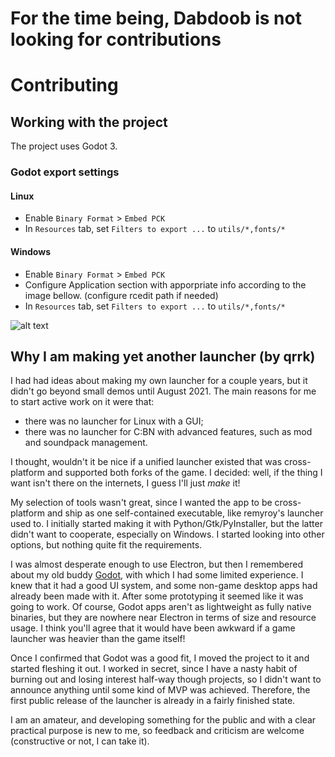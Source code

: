 # For the time being, Dabdoob is not looking for contributions



# Contributing
## Working with the project

The project uses Godot 3.

### Godot export settings

#### Linux

- Enable `Binary Format` > `Embed PCK`
- In `Resources` tab, set `Filters to export ...` to `utils/*,fonts/*`

#### Windows

- Enable `Binary Format` > `Embed PCK`
- Configure Application section with apporpriate info according to the image bellow. (configure rcedit path if needed)
- In `Resources` tab, set `Filters to export ...` to `utils/*,fonts/*`

![alt text](./.github/windows_export_01.png)

## Why I am making yet another launcher (by qrrk)

I had had ideas about making my own launcher for a couple years, but it didn't go beyond small demos until August 2021. The main reasons for me to start active work on it were that:

- there was no launcher for Linux with a GUI;
- there was no launcher for C:BN with advanced features, such as mod and soundpack management.

I thought, wouldn't it be nice if a unified launcher existed that was cross-platform and supported both forks of the game. I decided: well, if the thing I want isn't there on the internets, I guess I'll just *make* it!

My selection of tools wasn't great, since I wanted the app to be cross-platform and ship as one self-contained executable, like remyroy's launcher used to. I initially started making it with Python/Gtk/PyInstaller, but the latter didn't want to cooperate, especially on Windows. I started looking into other options, but nothing quite fit the requirements.

I was almost desperate enough to use Electron, but then I remembered about my old buddy [Godot](https://godotengine.org/), with which I had some limited experience. I knew that it had a good UI system, and some non-game desktop apps had already been made with it. After some prototyping it seemed like it was going to work. Of course, Godot apps aren't as lightweight as fully native binaries, but they are nowhere near Electron in terms of size and resource usage. I think you'll agree that it would have been awkward if a game launcher was heavier than the game itself!

Once I confirmed that Godot was a good fit, I moved the project to it and started fleshing it out. I worked in secret, since I have a nasty habit of burning out and losing interest half-way though projects, so I didn't want to announce anything until some kind of MVP was achieved. Therefore, the first public release of the launcher is already in a fairly finished state.

I am an amateur, and developing something for the public and with a clear practical purpose is new to me, so feedback and criticism are welcome (constructive or not, I can take it).
